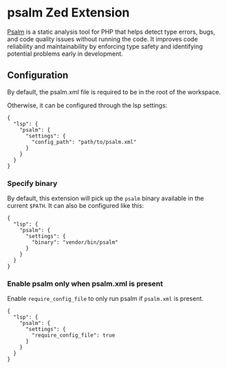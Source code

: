 # psalm Zed Extension

[Psalm](https://psalm.dev/) is a static analysis tool for PHP that helps detect
type errors, bugs, and code quality issues without running the code. It
improves code reliability and maintainability by enforcing type safety and
identifying potential problems early in development.

## Configuration

By default, the psalm.xml file is required to be in the root of the workspace.

Otherwise, it can be configured through the lsp settings:

```
{
  "lsp": {
    "psalm": {
      "settings": {
        "config_path": "path/to/psalm.xml"
      }
    }
  }
}
```

### Specify binary

By default, this extension will pick up the `psalm` binary available in the current `$PATH`.
It can also be configured like this:

```
{
  "lsp": {
    "psalm": {
      "settings": {
        "binary": "vendor/bin/psalm"
      }
    }
  }
}
```

### Enable psalm only when psalm.xml is present

Enable `require_config_file` to only run psalm if `psalm.xml` is present.

```
{
  "lsp": {
    "psalm": {
      "settings": {
        "require_config_file": true
      }
    }
  }
}
```
